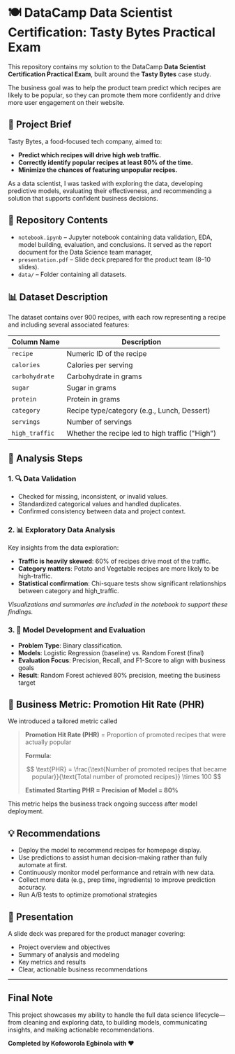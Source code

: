 # 🍽️ DataCamp Data Scientist Certification: Tasty Bytes Practical Exam

This repository contains my solution to the DataCamp **Data Scientist Certification Practical Exam**, built around the **Tasty Bytes** case study.

The business goal was to help the product team predict which recipes are likely to be popular, so they can promote them more confidently and drive more user engagement on their website.

## 📌 Project Brief

Tasty Bytes, a food-focused tech company, aimed to:

* **Predict which recipes will drive high web traffic.**
* **Correctly identify popular recipes at least 80% of the time.**
* **Minimize the chances of featuring unpopular recipes.**

As a data scientist, I was tasked with exploring the data, developing predictive models, evaluating their effectiveness, and recommending a solution that supports confident business decisions.

## 📁 Repository Contents

* `notebook.ipynb` – Jupyter notebook containing data validation, EDA, model building, evaluation, and conclusions. It served as the report document for the Data Science team manager,
* `presentation.pdf` – Slide deck prepared for the product team (8–10 slides).
* `data/` – Folder containing all datasets.

## 📊 Dataset Description

The dataset contains over 900 recipes, with each row representing a recipe and including several associated features:

| Column Name    | Description                                     |
| -------------- | ----------------------------------------------- |
| `recipe`       | Numeric ID of the recipe                        |
| `calories`     | Calories per serving                            |
| `carbohydrate` | Carbohydrate in grams                           |
| `sugar`        | Sugar in grams                                  |
| `protein`      | Protein in grams                                |
| `category`     | Recipe type/category (e.g., Lunch, Dessert)     |
| `servings`     | Number of servings                              |
| `high_traffic` | Whether the recipe led to high traffic ("High") |

## 🧪 Analysis Steps

### 1. 🔍 Data Validation

* Checked for missing, inconsistent, or invalid values.
* Standardized categorical values and handled duplicates.
* Confirmed consistency between data and project context.

### 2. 📊 Exploratory Data Analysis

Key insights from the data exploration:

- **Traffic is heavily skewed**: 60% of recipes drive most of the traffic.
- **Category matters**: Potato and Vegetable recipes are more likely to be high-traffic.
- **Statistical confirmation**: Chi-square tests show significant relationships between category and high_traffic.

*Visualizations and summaries are included in the notebook to support these findings.*

### 3. 🤖 Model Development and Evaluation

* **Problem Type**: Binary classification.
* **Models**: Logistic Regression (baseline) vs. Random Forest (final)
* **Evaluation Focus**: Precision, Recall, and F1-Score to align with business goals
* **Result**: Random Forest achieved 80% precision, meeting the business target



## 📌 Business Metric: Promotion Hit Rate (PHR)

We introduced a tailored metric called 

> **Promotion Hit Rate (PHR)** = Proportion of promoted recipes that were actually popular
>
> **Formula**:
>
> $$
  \text{PHR} = \frac{\text{Number of promoted recipes that became popular}}{\text{Total number of promoted recipes}} \times 100
  $$
> 
> **Estimated Starting PHR = Precision of Model = 80%**

This metric helps the business track ongoing success after model deployment.

## 💡 Recommendations

* Deploy the model to recommend recipes for homepage display.
* Use predictions to assist human decision-making rather than fully automate at first.
* Continuously monitor model performance and retrain with new data.
* Collect more data (e.g., prep time, ingredients) to improve prediction accuracy.
* Run A/B tests to optimize promotional strategies

## 📢 Presentation

A slide deck was prepared for the product manager covering:

* Project overview and objectives
* Summary of analysis and modeling
* Key metrics and results
* Clear, actionable business recommendations

--- 

## Final Note
This project showcases my ability to handle the full data science lifecycle—from cleaning and exploring data, to building models, communicating insights, and making actionable recommendations.

**Completed by Kofoworola Egbinola with ❤️**
